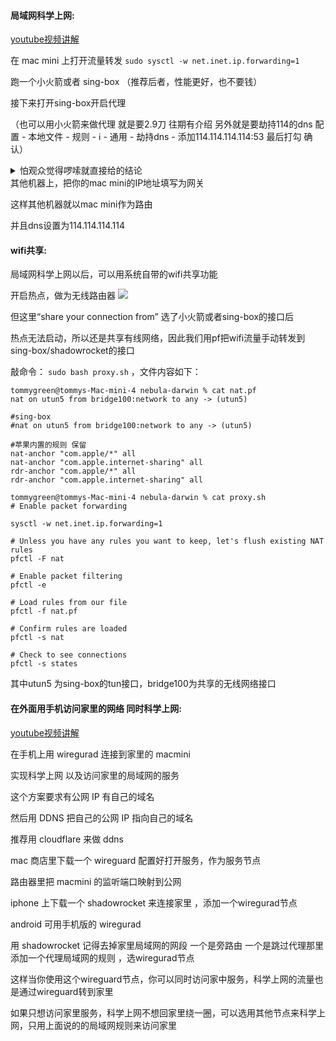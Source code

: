 #### 局域网科学上网:

[youtube视频讲解](https://www.youtube.com/watch?v=Sfku8XTFeoE)

在 mac mini 上打开流量转发 `sudo sysctl -w net.inet.ip.forwarding=1`

跑一个小火箭或者 sing-box （推荐后者，性能更好，也不要钱）

接下来打开sing-box开启代理

（也可以用小火箭来做代理 就是要2.9刀 往期有介绍 另外就是要劫持114的dns 配置 - 本地文件 - 规则 - ℹ️ - 通用 - 劫持dns - 添加114.114.114.114:53  最后打勾 确认）

<details>
<summary>怕观众觉得啰嗦就直接给的结论</summary>
原因是客户端这边设置的dns比如设置的是114.114.114.114，但这边作为路由的机器上的小火箭没有劫持114.114.114.114这个dns，那么dns请求就会按规则纯转发，那么国外网站就有可能打不开；而如果劫持了，dns就交给小火箭了，就不会有问题；这个dns记录可以自己去“数据 - dns”里查看是不是这么回事
</details>
其他机器上，把你的mac mini的IP地址填写为网关

这样其他机器就以mac mini作为路由

并且dns设置为114.114.114.114

#### wifi共享:

局域网科学上网以后，可以用系统自带的wifi共享功能

开启热点，做为无线路由器
![](Pasted%20image%2020241223162243.png)


但这里“share your connection from” 选了小火箭或者sing-box的接口后

热点无法启动，所以还是共享有线网络，因此我们用pf把wifi流量手动转发到sing-box/shadowrocket的接口

敲命令： `sudo bash proxy.sh` ，文件内容如下：
```
tommygreen@tommys-Mac-mini-4 nebula-darwin % cat nat.pf
nat on utun5 from bridge100:network to any -> (utun5)

#sing-box
#nat on utun5 from bridge100:network to any -> (utun5)

#苹果内置的规则 保留
nat-anchor "com.apple/*" all
nat-anchor "com.apple.internet-sharing" all
rdr-anchor "com.apple/*" all
rdr-anchor "com.apple.internet-sharing" all

tommygreen@tommys-Mac-mini-4 nebula-darwin % cat proxy.sh
# Enable packet forwarding

sysctl -w net.inet.ip.forwarding=1

# Unless you have any rules you want to keep, let's flush existing NAT rules
pfctl -F nat

# Enable packet filtering
pfctl -e

# Load rules from our file
pfctl -f nat.pf

# Confirm rules are loaded
pfctl -s nat

# Check to see connections
pfctl -s states
```
其中utun5 为sing-box的tun接口，bridge100为共享的无线网络接口

#### 在外面用手机访问家里的网络 同时科学上网:

[youtube视频讲解](https://www.youtube.com/watch?v=9FHTtZc3rJw)

在手机上用 wiregurad 连接到家里的 macmini

实现科学上网 以及访问家里的局域网的服务

这个方案要求有公网 IP 有自己的域名

然后用 DDNS 把自己的公网 IP 指向自己的域名

推荐用 cloudflare 来做 ddns

mac 商店里下载一个 wireguard 配置好打开服务，作为服务节点

路由器里把 macmini 的监听端口映射到公网

iphone 上下载一个 shadowrocket 来连接家里  ，添加一个wiregurad节点

android 可用手机版的 wiregurad

用 shadowrocket 记得去掉家里局域网的网段
一个是旁路由
一个是跳过代理那里
添加一个代理局域网的规则  ，选wiregurad节点

这样当你使用这个wireguard节点，你可以同时访问家中服务，科学上网的流量也是通过wireguard转到家里

如果只想访问家里服务，科学上网不想回家里绕一圈，可以选用其他节点来科学上网，只用上面说的的局域网规则来访问家里
